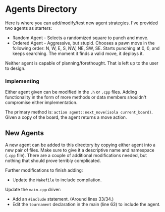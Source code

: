 # Agents Directory

Here is where you can add/modify/test new agent strategies. I've provided two agents as starters:
* Random Agent - Selects a randomized square to punch and move.
* Ordered Agent - Aggressive, but stupid. Chooses a pawn move in the following order: N, W, E, S, NW, NE, SW, SE. Starts punching at 0, 0, and keeps searching. The moment it finds a valid move, it deploys it.

Neither agent is capable of planning/forethought. That is left up to the user to design.

### Implementing
Either agent given can be modified in the `.h` or `.cpp` files. Adding functionality in the form of more methods or data members shouldn't compromise either implementation.

The primary method is: `action agent::next_move(isola current_board)`. Given a copy of the board, the agent returns a move action.

## New Agents
A new agent can be added to this directory by copying either agent into a new pair of files. Make sure to give it a descriptive name and namespace (`.cpp` file). There are a couple of additional modifications needed, but nothing that should prove terribly complicated.

Further modifications to finish adding:
* Update the `Makefile` to include compilation.

Update the `main.cpp` driver:
* Add an `#include` statement. (Around lines 33/34.)
* Edit the `tournament` declaration in the main (line 63) to include the agent.